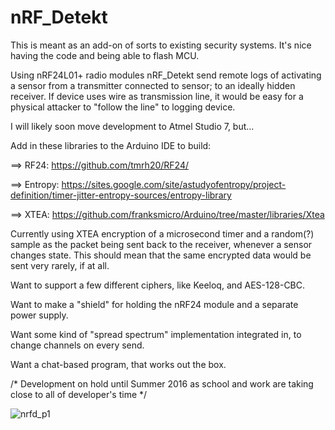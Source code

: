 # nRF_Detekt

This is meant as an add-on of sorts to existing security systems.  It's nice having the code and being able to flash MCU.  

Using nRF24L01+ radio modules nRF_Detekt send remote logs of activating a sensor from a transmitter connected to sensor; to an ideally hidden receiver.  If device uses wire as transmission line, it would be easy for a physical attacker to "follow the line" to logging device.

I will likely soon move development to Atmel Studio 7, but...

Add in these libraries to the Arduino IDE to build: 

==> RF24: https://github.com/tmrh20/RF24/

==> Entropy: https://sites.google.com/site/astudyofentropy/project-definition/timer-jitter-entropy-sources/entropy-library

==> XTEA: https://github.com/franksmicro/Arduino/tree/master/libraries/Xtea

Currently using XTEA encryption of a microsecond timer and a random(?) sample as the packet being sent back to the receiver, whenever a sensor changes state.  This should mean that the same encrypted data would be sent very rarely, if at all.

Want to support a few different ciphers, like Keeloq, and AES-128-CBC.

Want to make a "shield" for holding the nRF24 module and a separate power supply.

Want some kind of "spread spectrum" implementation integrated in, to change channels on every send.

Want a chat-based program, that works out the box.

/* Development on hold until Summer 2016 as school and work are taking close to all of developer's time */


![nrfd_p1](http://1.bp.blogspot.com/-XRwyKl3rFLQ/VrG48nReEUI/AAAAAAAAANI/AyTfjKfyB_s/s320/0101161626.jpg)

